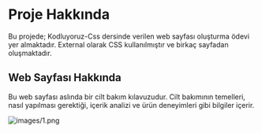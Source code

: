 # Proje Hakkında
Bu projede; Kodluyoruz-Css dersinde verilen web sayfası oluşturma ödevi yer almaktadır. External olarak CSS kullanılmıştır ve birkaç sayfadan oluşmaktadır.

## Web Sayfası Hakkında
Bu web sayfası aslında bir cilt bakım kılavuzudur. Cilt bakımının temelleri, nasıl yapılması gerektiği, içerik analizi ve ürün deneyimleri gibi bilgiler içerir.

![images/1.png](Anasayfa)
